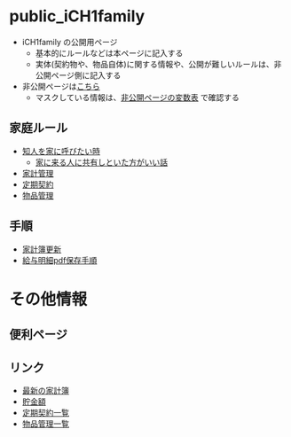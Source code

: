 public_iCH1family
===

* iCH1family の公開用ページ
	* 基本的にルールなどは本ページに記入する
	* 実体(契約物や、物品自体)に関する情報や、公開が難しいルールは、非公開ページ側に記入する
* 非公開ページは[こちら](https://github.com/hinoshiba/iCH1family)
	* マスクしている情報は、[非公開ページの変数表](https://github.com/hinoshiba/iCH1family/blob/master/README.md#変数一覧) で確認する

## 家庭ルール

* [知人を家に呼びたい時](./rule/friend2house.md)
	* [家に来る人に共有しといた方がいい話](./rule/share2friend.md)
* [家計管理](./rule/accountbook.md)
* [定期契約](./rule/contract.md)
* [物品管理](./rule/asset.md)

## 手順

* [家計簿更新](./ope/accountbook.md)
* [給与明細pdf保存手順](./ope/save_pdf.md)

# その他情報

## 便利ページ


## リンク

* [最新の家計簿](https://github.com/hinoshiba/iCH1family/blob/master/docs/AccountBook/reports/2022/var/report/2022.md)
* [貯金額](https://github.com/hinoshiba/iCH1family/blob/master/docs/AccountBook/README.md)
* [定期契約一覧](https://github.com/hinoshiba/iCH1family/blob/master/docs/ContractMgt/README.md)
* [物品管理一覧](https://github.com/hinoshiba/iCH1family/blob/master/docs/AssetMgt/README.md)
